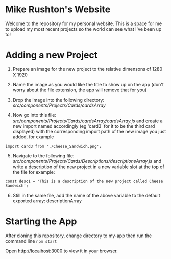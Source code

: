 # Mike Rushton's Website

Welcome to the repository for my personal website.
This is a space for me to upload my most recent projects so the world can see what I've been up to!

# Adding a new Project

1. Prepare an image for the new project to the relative dimensons of 1280 X 1920

2. Name the image as you would like the title to show up on the app (don't worry about the file extension, the app will remove that for you)

3. Drop the image into the following directory: _src/components/Projects/Cards/cardsArray_

4. Now go into this file: _src/components/Projects/Cards/cardsArray/cardsArray.js_ and create a new import named accordingly (eg 'card3' for it to be the third card displayed) with the corresponding import path of the new image you just added, for example

`import card3 from './Cheese_Sandwich.png';`

5. Navigate to the following file: _src/components/Projects/Cards/Descriptions/descriptionsArray.js_ and write a description of the new project in a new variable slot at the top of the file for example:

`const desc1 = 'This is a description of the new project called Cheese Sandwich'; `

6. Still in the same file, add the name of the above variable to the default exported array: descriptionArray

# Starting the App

After cloning this repository, change directory to my-app then run the command line `npm start`

Open [http://localhost:3000](http://localhost:3000) to view it in your browser.
